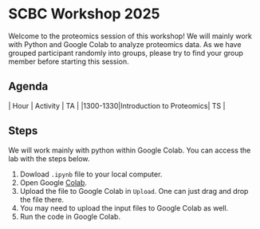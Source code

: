 # SCBC Workshop 2025 

Welcome to the proteomics session of this workshop! We will mainly work with Python and Google Colab to analyze proteomics data. As we have grouped participant randomly into groups, please try to find your group member before starting this session. 

## Agenda 

|  Hour | Activity | TA |
|1300-1330|Introduction to Proteomics| TS |



## Steps 
We will work mainly with python within Google Colab. You can access the lab with the steps below.
1. Dowload `.ipynb` file to your local computer.
2. Open Google [Colab](https://colab.research.google.com/).
3. Upload the file to Google Colab in `Upload`. One can just drag and drop the file there. 
4. You may need to upload the input files to Google Colab as well.
5. Run the code in Google Colab.

